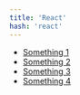 ```yaml
---
title: 'React'
hash: 'react'
---
```


- [Something 1](http://www.soimethinmg.com)
- [Something 2](http://www.soimethinmg.com)
- [Something 3](http://www.soimethinmg.com)
- [Something 4](http://www.soimethinmg.com)
